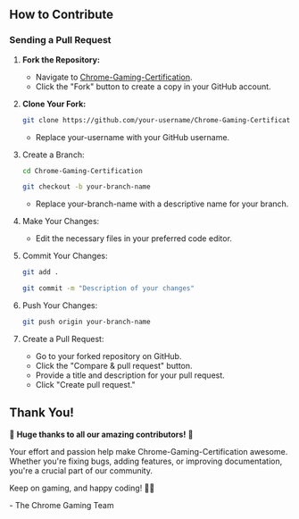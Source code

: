 ## How to Contribute

### Sending a Pull Request

1. **Fork the Repository:**
   - Navigate to [Chrome-Gaming-Certification](https://github.com/ChromeGaming/Chrome-Gaming-Certification).
   - Click the "Fork" button to create a copy in your GitHub account.

2. **Clone Your Fork:**
   ```bash
   git clone https://github.com/your-username/Chrome-Gaming-Certification.git
    ```
    - Replace your-username with your GitHub username.

3. Create a Branch:
    ```bash
   cd Chrome-Gaming-Certification
    ```
     ```bash
   git checkout -b your-branch-name
    ```
     - Replace your-branch-name with a descriptive name for your branch.
  
4. Make Your Changes:
   - Edit the necessary files in your preferred code editor.
  
5. Commit Your Changes:
    ```bash
   git add .
    ```
     ```bash
   git commit -m "Description of your changes"
    ```
6. Push Your Changes:
   ```bash
   git push origin your-branch-name
    ```
7. Create a Pull Request:
      - Go to your forked repository on GitHub.
      - Click the "Compare & pull request" button.
      - Provide a title and description for your pull request.
      - Click "Create pull request."


## Thank You!

🎉 **Huge thanks to all our amazing contributors!** 🎉

Your effort and passion help make Chrome-Gaming-Certification awesome. Whether you're fixing bugs, adding features, or improving documentation, you're a crucial part of our community. 

Keep on gaming, and happy coding! 🚀👾

\- The Chrome Gaming Team

   
